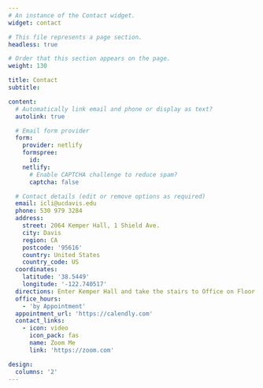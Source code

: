 ```yaml
---
# An instance of the Contact widget.
widget: contact

# This file represents a page section.
headless: true

# Order that this section appears on the page.
weight: 130

title: Contact
subtitle:

content:
  # Automatically link email and phone or display as text?
  autolink: true

  # Email form provider
  form:
    provider: netlify
    formspree:
      id:
    netlify:
      # Enable CAPTCHA challenge to reduce spam?
      captcha: false

  # Contact details (edit or remove options as required)
  email: icli@ucdavis.edu
  phone: 530 979 3284
  address:
    street: 2064 Kemper Hall, 1 Shield Ave.
    city: Davis
    region: CA
    postcode: '95616'
    country: United States
    country_code: US
  coordinates:
    latitude: '38.5449'
    longitude: '-122.740517'
  directions: Enter Kemper Hall and take the stairs to Office on Floor 3
  office_hours:
    - 'by Appointment'
  appointment_url: 'https://calendly.com'
  contact_links:
    - icon: video
      icon_pack: fas
      name: Zoom Me
      link: 'https://zoom.com'

design:
  columns: '2'
---
```

